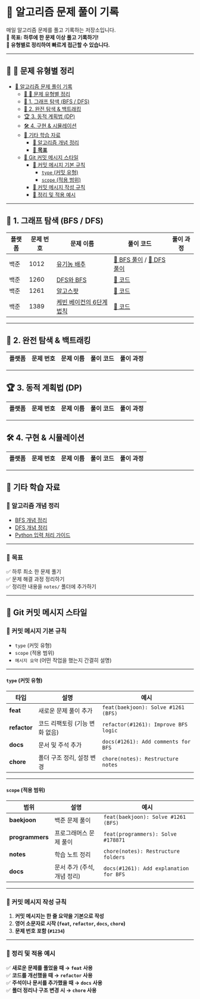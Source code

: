# 📘 알고리즘 문제 풀이 기록 

매일 알고리즘 문제를 풀고 기록하는 저장소입니다.  
**📌 목표: 하루에 한 문제 이상 풀고 기록하기!**  
**🔗 유형별로 정리하여 빠르게 접근할 수 있습니다.**

---

## 📌 📌 문제 유형별 정리
- [📘 알고리즘 문제 풀이 기록](#-알고리즘-문제-풀이-기록)
  - [📌 📌 문제 유형별 정리](#--문제-유형별-정리)
  - [🚀 1. 그래프 탐색 (BFS / DFS)](#-1-그래프-탐색-bfs--dfs)
  - [🎯 2. 완전 탐색 \& 백트래킹](#-2-완전-탐색--백트래킹)
  - [🏆 3. 동적 계획법 (DP)](#-3-동적-계획법-dp)
  - [🛠 4. 구현 \& 시뮬레이션](#-4-구현--시뮬레이션)
  - [📌 기타 학습 자료](#-기타-학습-자료)
    - [📖 알고리즘 개념 정리](#-알고리즘-개념-정리)
    - [📆 **목표**](#-목표)
  - [📮 Git 커밋 메시지 스타일](#-git-커밋-메시지-스타일)
    - [📌 커밋 메시지 기본 규칙](#-커밋-메시지-기본-규칙)
      - [`type` (커밋 유형)](#type-커밋-유형)
      - [`scope` (적용 범위)](#scope-적용-범위)
    - [📌 커밋 메시지 작성 규칙](#-커밋-메시지-작성-규칙)
    - [📌 정리 및 적용 예시](#-정리-및-적용-예시)

---

## 🚀 1. 그래프 탐색 (BFS / DFS)
| 플랫폼 | 문제 번호 | 문제 이름 | 풀이 코드 | 풀이 과정 |
|--------|---------|----------|------------|------------|
|백준|1012|[유기농 배추](https://www.acmicpc.net/problem/1012)|[📂 BFS 풀이](baekjoon/1012_bfs) / [📂 DFS 풀이](baekjoon/1012_dfs)||
|백준|1260|[DFS와 BFS](https://www.acmicpc.net/problem/1260)|[📂 코드](baekjoon/1260)||
|백준|1261|[알고스팟](https://www.acmicpc.net/problem/1261)|[📂 코드](baekjoon/1261) ||
|백준|1389|[케빈 베이컨의 6단계 법칙](https://www.acmicpc.net/problem/1389)|[📂 코드](baekjoon/1389) ||


---

## 🎯 2. 완전 탐색 & 백트래킹
| 플랫폼 | 문제 번호 | 문제 이름 | 풀이 코드 | 풀이 과정 |
|--------|---------|----------|------------|------------|


---

## 🏆 3. 동적 계획법 (DP)
| 플랫폼 | 문제 번호 | 문제 이름 | 풀이 코드 | 풀이 과정 |
|--------|---------|----------|------------|------------|


---

## 🛠 4. 구현 & 시뮬레이션
| 플랫폼 | 문제 번호 | 문제 이름 | 풀이 코드 | 풀이 과정 |
|--------|---------|----------|------------|------------|


---

## 📌 기타 학습 자료
### 📖 알고리즘 개념 정리
- [BFS 개념 정리](notes/algorithms/bfs.md)
- [DFS 개념 정리](notes/algorithms/dfs.md)
- [Python 입력 처리 가이드](notes/coding-guides/python-input-guide.md)

---

### 📆 **목표**
✅ 하루 최소 한 문제 풀기  
✅ 문제 해결 과정 정리하기  
✅ 정리한 내용을 `notes/` 폴더에 추가하기  

---

## 📮 Git 커밋 메시지 스타일

### 📌 커밋 메시지 기본 규칙
- `type` (커밋 유형)
- `scope` (적용 범위)
- `메시지 요약` (어떤 작업을 했는지 간결히 설명)

---

#### `type` (커밋 유형)
| 타입 | 설명 | 예시 |
|------|----------------------------|---------------------------------|
| **feat** | 새로운 문제 풀이 추가 | `feat(baekjoon): Solve #1261 (BFS)` |
| **refactor** | 코드 리팩토링 (기능 변화 없음) | `refactor(#1261): Improve BFS logic` |
| **docs** | 문서 및 주석 추가 | `docs(#1261): Add comments for BFS` |
| **chore** | 폴더 구조 정리, 설정 변경 | `chore(notes): Restructure notes` |

---

#### `scope` (적용 범위)
| 범위 | 설명 | 예시 |
|------|-----------------|----------------------------------|
| **baekjoon** | 백준 문제 풀이 | `feat(baekjoon): Solve #1261 (BFS)` |
| **programmers** | 프로그래머스 문제 풀이 | `feat(programmers): Solve #178871` |
| **notes** | 학습 노트 정리 | `chore(notes): Restructure folders` |
| **docs** | 문서 추가 (주석, 개념 정리) | `docs(#1261): Add explanation for BFS` |

---

### 📌 커밋 메시지 작성 규칙
1. **커밋 메시지는 한 줄 요약을 기본으로 작성**  
2. **영어 소문자로 시작 (`feat`, `refactor`, `docs`, `chore`)**  
3. **문제 번호 포함 (`#1234`)**  

---

### 📌 정리 및 적용 예시
✅ **새로운 문제를 풀었을 때 → `feat` 사용**  
✅ **코드를 개선했을 때 → `refactor` 사용**  
✅ **주석이나 문서를 추가했을 때 → `docs` 사용**  
✅ **폴더 정리나 구조 변경 시 → `chore` 사용**  
